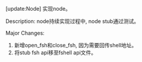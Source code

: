 [update:Node] 实现node。

Description:
node持续实现过程中, node stub通过测试。

Major Changes:
1. 新增open_fsh和close_fsh, 因为需要回传shell地址。
2. 将stub fsh api移至fshell api文件。